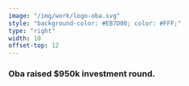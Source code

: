 ```yaml
---
image: "/img/work/logo-oba.svg"
style: "background-color: #EB7D00; color: #FFF;"
type: "right"
width: 10
offset-top: 12
---
```

### Oba raised $950k investment round.
